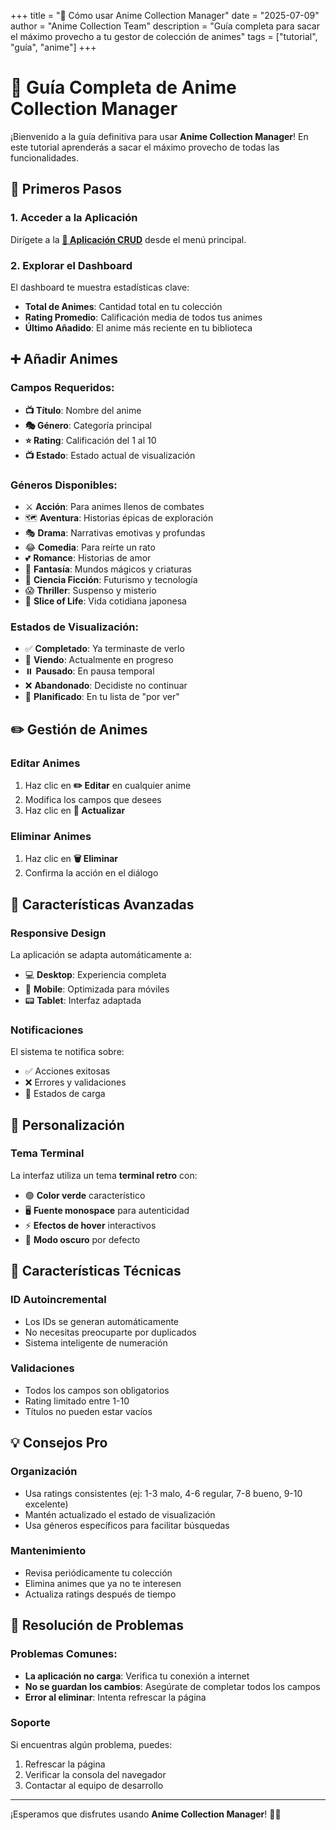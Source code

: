 +++
title = "🚀 Cómo usar Anime Collection Manager"
date = "2025-07-09"
author = "Anime Collection Team"
description = "Guía completa para sacar el máximo provecho a tu gestor de colección de animes"
tags = ["tutorial", "guía", "anime"]
+++

# 🚀 Guía Completa de Anime Collection Manager

¡Bienvenido a la guía definitiva para usar **Anime Collection Manager**! En este tutorial aprenderás a sacar el máximo provecho de todas las funcionalidades.

## 🎯 Primeros Pasos

### 1. Acceder a la Aplicación
Dirígete a la [**🎌 Aplicación CRUD**](/posts/anime-crud/) desde el menú principal.

### 2. Explorar el Dashboard
El dashboard te muestra estadísticas clave:
- **Total de Animes**: Cantidad total en tu colección
- **Rating Promedio**: Calificación media de todos tus animes
- **Último Añadido**: El anime más reciente en tu biblioteca

## ➕ Añadir Animes

### Campos Requeridos:
- **📺 Título**: Nombre del anime
- **🎭 Género**: Categoría principal
- **⭐ Rating**: Calificación del 1 al 10
- **📺 Estado**: Estado actual de visualización

### Géneros Disponibles:
- ⚔️ **Acción**: Para animes llenos de combates
- 🗺️ **Aventura**: Historias épicas de exploración
- 🎭 **Drama**: Narrativas emotivas y profundas
- 😂 **Comedia**: Para reírte un rato
- 💕 **Romance**: Historias de amor
- 🦄 **Fantasía**: Mundos mágicos y criaturas
- 🚀 **Ciencia Ficción**: Futurismo y tecnología
- 😱 **Thriller**: Suspenso y misterio
- 🌸 **Slice of Life**: Vida cotidiana japonesa

### Estados de Visualización:
- ✅ **Completado**: Ya terminaste de verlo
- 👀 **Viendo**: Actualmente en progreso
- ⏸️ **Pausado**: En pausa temporal
- ❌ **Abandonado**: Decidiste no continuar
- 📅 **Planificado**: En tu lista de "por ver"

## ✏️ Gestión de Animes

### Editar Animes
1. Haz clic en **✏️ Editar** en cualquier anime
2. Modifica los campos que desees
3. Haz clic en **💾 Actualizar**

### Eliminar Animes
1. Haz clic en **🗑️ Eliminar**
2. Confirma la acción en el diálogo

## 📱 Características Avanzadas

### Responsive Design
La aplicación se adapta automáticamente a:
- 💻 **Desktop**: Experiencia completa
- 📱 **Mobile**: Optimizada para móviles
- 📟 **Tablet**: Interfaz adaptada

### Notificaciones
El sistema te notifica sobre:
- ✅ Acciones exitosas
- ❌ Errores y validaciones
- 🔄 Estados de carga

## 🎨 Personalización

### Tema Terminal
La interfaz utiliza un tema **terminal retro** con:
- 🟢 **Color verde** característico
- 🖥️ **Fuente monospace** para autenticidad
- ⚡ **Efectos de hover** interactivos
- 🌙 **Modo oscuro** por defecto

## 🔧 Características Técnicas

### ID Autoincremental
- Los IDs se generan automáticamente
- No necesitas preocuparte por duplicados
- Sistema inteligente de numeración

### Validaciones
- Todos los campos son obligatorios
- Rating limitado entre 1-10
- Títulos no pueden estar vacíos

## 💡 Consejos Pro

### Organización
- Usa ratings consistentes (ej: 1-3 malo, 4-6 regular, 7-8 bueno, 9-10 excelente)
- Mantén actualizado el estado de visualización
- Usa géneros específicos para facilitar búsquedas

### Mantenimiento
- Revisa periódicamente tu colección
- Elimina animes que ya no te interesen
- Actualiza ratings después de tiempo

## 🐛 Resolución de Problemas

### Problemas Comunes:
- **La aplicación no carga**: Verifica tu conexión a internet
- **No se guardan los cambios**: Asegúrate de completar todos los campos
- **Error al eliminar**: Intenta refrescar la página

### Soporte
Si encuentras algún problema, puedes:
1. Refrescar la página
2. Verificar la consola del navegador
3. Contactar al equipo de desarrollo

---

¡Esperamos que disfrutes usando **Anime Collection Manager**! 🎌✨
